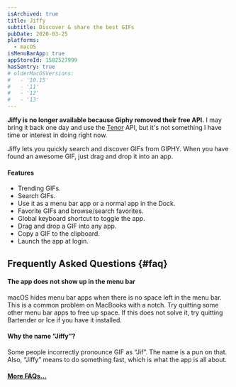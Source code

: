 ```yaml
---
isArchived: true
title: Jiffy
subtitle: Discover & share the best GIFs
pubDate: 2020-03-25
platforms:
  - macOS
isMenuBarApp: true
appStoreId: 1502527999
hasSentry: true
# olderMacOSVersions:
#   - '10.15'
#   - '11'
#   - '12'
#   - '13'
---
```


**Jiffy is no longer available because Giphy removed their free API.** I may bring it back one day and use the [Tenor](https://tenor.com) API, but it's not something I have time or interest in doing right now.

Jiffy lets you quickly search and discover GIFs from GIPHY. When you have found an awesome GIF, just drag and drop it into an app.

#### Features

- Trending GIFs.
- Search GIFs.
- Use it as a menu bar app or a normal app in the Dock.
- Favorite GIFs and browse/search favorites.
- Global keyboard shortcut to toggle the app.
- Drag and drop a GIF into any app.
- Copy a GIF to the clipboard.
- Launch the app at login.

<!-- ## Tips

<table>
	<tr>
		<td>
			Click a GIF for a larger preview. Click the preview or press <kbd>esc</kbd> to close it.
		</td>
	</tr>
	<tr>
		<td>
			Right-click a GIF to save it or share it to a system share service.
		</td>
	</tr>
</table>

### Keyboard Shortcuts

<table>
	<tr>
		<td>
			<kbd>command</kbd> <kbd>f</kbd>
		</td>
		<td>Focus the search field</td>
	</tr>
	<tr>
		<td>
			<kbd>shift</kbd> <kbd>command</kbd> <kbd>f</kbd>
		</td>
		<td>Toggle the favorites view</td>
	</tr>
	<tr>
		<td>
			<kbd>command</kbd> <kbd>◀</kbd>
			<br>
			<kbd>command</kbd> <kbd>▶</kbd>
		</td>
		<td>Previous/next page of GIFs</td>
	</tr>
	<tr>
		<td>
			<kbd>esc</kbd>
		</td>
		<td>Close the popover</td>
	</tr>
</table> -->

## Frequently Asked Questions {#faq}

<!-- #### I have a feature request, bug report, or some feedback

[Send it here.](https://sindresorhus.com/feedback?product=Jiffy&referrer=Website-FAQ) -->

#### The app does not show up in the menu bar

macOS hides menu bar apps when there is no space left in the menu bar. This is a common problem on MacBooks with a notch. Try quitting some other menu bar apps to free up space. If this does not solve it, try quitting Bartender or Ice if you have it installed.

#### Why the name “Jiffy”?

Some people incorrectly pronounce GIF as “Jif”. The name is a pun on that. Also, “Jiffy” means to do something fast, which is what the app is all about.

<!-- #### Why is this free without ads?

I just enjoy making apps. Consider leaving a nice review on the App Store. -->

#### [More FAQs…](/apps/faq)

<!--

## Older Versions

- [2.5.0](https://github.com/sindresorhus/meta/files/13931098/Jiffy.2.5.0.-.macOS.13.zip) for macOS 13+
- [2.4.2](https://github.com/sindresorhus/meta/files/10773759/Jiffy.2.4.2.-.macOS.12.zip) for macOS 12+
- [2.1.1](https://github.com/sindresorhus/meta/files/7511993/Jiffy.2.1.1.-.macOS.11.zip) for macOS 11+
- [1.3.3](https://github.com/sindresorhus/meta/files/6626336/Jiffy.1.3.3.-.macOS.10.15.zip) for macOS 10.15+

## Non-App Store Version

A special version for users that cannot access the App Store. It won't receive automatic updates. I will update it here once a year.

[Download](https://www.dropbox.com/scl/fi/26sudsm3koidwsztn5zl9/Jiffy-2.6.0-1705228001.zip?rlkey=f4psqpqvsnecfenlr55paybke&raw=1) *(2.6.0)*

*Requires macOS 14 or later*
-->
